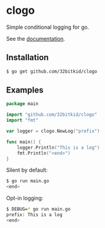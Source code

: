 # clogo

Simple conditional logging for go.

See the [documentation](https://godoc.org/github.com/32bitkid/clogo).

## Installation

```bash
$ go get github.com/32bitkid/clogo
```

## Examples

```go
package main

import "github.com/32bitkid/clogo"
import "fmt"

var logger = clogo.NewLog("prefix")

func main() {
    logger.Println("This is a log")
    fmt.Println("<end>")
}
```

Silent by default:

```bash
$ go run main.go
<end>
```

Opt-in logging:

```bash
$ DEBUG=* go run main.go
prefix: This is a log
<end>
```

